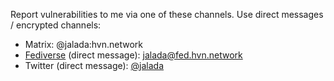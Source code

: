 Report vulnerabilities to me via one of these channels. Use
direct messages / encrypted channels:

 - Matrix: @jalada:hvn.network
 - [Fediverse](https://fediverse.party/) (direct message): jalada@fed.hvn.network
 - Twitter (direct message): [@jalada](https://twitter.com/jalada)
